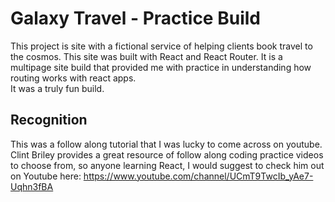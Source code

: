 # Galaxy Travel - Practice Build

This project is site with a fictional service of helping clients book travel to the cosmos.  This site was built with React and React Router.  It is a multipage site build that provided me with practice in understanding how routing works with react apps. 
<br/>
It was a truly fun build.

## Recognition

This was a follow along tutorial that I was lucky to come across on youtube.  Clint Briley provides a great resource of follow along coding practice videos to choose from, so anyone learning React, I would suggest to check him out on Youtube here: https://www.youtube.com/channel/UCmT9TwcIb_yAe7-Uqhn3fBA


